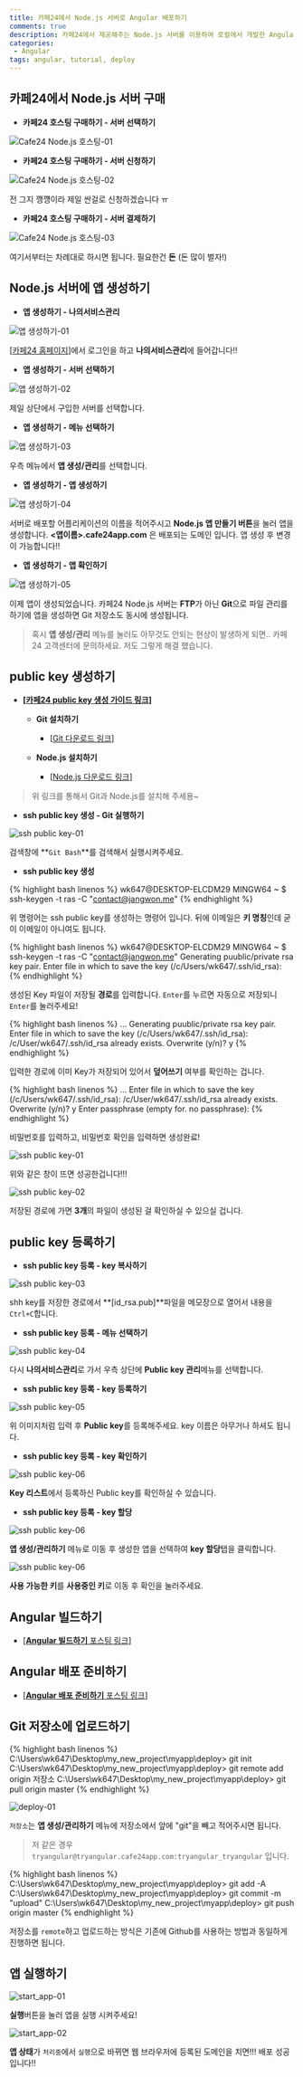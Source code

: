 ```yaml
---
title: 카페24에서 Node.js 서버로 Angular 배포하기
comments: true
description: 카페24에서 제공해주는 Node.js 서버를 이용하여 로컬에서 개발한 Angular를 배포하는 방법에 대한 포스팅입니다.
categories:
 - Angular
tags: angular, tutorial, deploy
---
```


## 카페24에서 Node.js 서버 구매

* **카페24 호스팅 구매하기 - 서버 선택하기**

![Cafe24 Node.js 호스팅-01](https://raw.githubusercontent.com/wkddnjset/wkddnjset.github.io/master/_posts/images/2018-01-30/cafe24_01.png)

* **카페24 호스팅 구매하기 - 서버 신청하기**

![Cafe24 Node.js 호스팅-02](https://raw.githubusercontent.com/wkddnjset/wkddnjset.github.io/master/_posts/images/2018-01-30/cafe24_02.png)

전 그지 깽꺵이라 제일 싼걸로 신청하겠습니다 ㅠ

* **카페24 호스팅 구매하기 - 서버 결제하기**

![Cafe24 Node.js 호스팅-03](https://raw.githubusercontent.com/wkddnjset/wkddnjset.github.io/master/_posts/images/2018-01-30/cafe24_03.png)

여기서부터는 차례대로 하시면 됩니다. 필요한건 **돈** (돈 많이 벌자!)

## Node.js 서버에 앱 생성하기

* **앱 생성하기 - 나의서비스관리**

![앱 생성하기-01](https://raw.githubusercontent.com/wkddnjset/wkddnjset.github.io/master/_posts/images/2018-01-30/app_01.png)

[[카페24 홈페이지](https://www.cafe24.com)]에서 로그인을 하고 **나의서비스관리**에 들어갑니다!!

* **앱 생성하기 - 서버 선택하기**

![앱 생성하기-02](https://raw.githubusercontent.com/wkddnjset/wkddnjset.github.io/master/_posts/images/2018-01-30/app_02.png)

제일 상단에서 구입한 서버를 선택합니다.

* **앱 생성하기 - 메뉴 선택하기**

![앱 생성하기-03](https://raw.githubusercontent.com/wkddnjset/wkddnjset.github.io/master/_posts/images/2018-01-30/app_03.png)

우측 메뉴에서 **앱 생성/관리**를 선택합니다.

* **앱 생성하기 - 앱 생성하기**

![앱 생성하기-04](https://raw.githubusercontent.com/wkddnjset/wkddnjset.github.io/master/_posts/images/2018-01-30/app_04.png)

서버로 배포할 어플리케이션의 이름을 적어주시고 **Node.js 앱 만들기 버튼**을 눌러 앱을 생성합니다. 
**<앱이름>.cafe24app.com** 은 배포되는 도메인 입니다. 앱 생성 후 변경이 가능합니다!!

* **앱 생성하기 - 앱 확인하기**

![앱 생성하기-05](https://raw.githubusercontent.com/wkddnjset/wkddnjset.github.io/master/_posts/images/2018-01-30/app_05.png)

이제 앱이 생성되었습니다. 카페24 Node.js 서버는 **FTP**가 아닌 **Git**으로 파일 관리를 하기에 앱을 생성하면 Git 저장소도 동시에 생성됩니다.

> 혹시 **앱 생성/관리** 메뉴를 눌러도 아무것도 안되는 현상이 발생하게 되면.. 카페24 고객센터에 문의하세요. 저도 그렇게 해결 했습니다.

## public key 생성하기

* **[[카페24 public key 생성 가이드 링크](https://help.cafe24.com/cs/cs_manual_view.php?idx=46&page=1&categoryIdx=509&s_key=&s_value=&man_no=1)]**

	+ **Git 설치하기**
		* [[Git 다운로드 링크](https://git-scm.com/downloads)]

	+ **Node.js 설치하기**
		* [[Node.js 다운로드 링크](https://nodejs.org/ko/download/)]

> 위 링크를 통해서 Git과 Node.js를 설치해 주세용~

* **ssh public key 생성 - Git 실행하기**

![ssh public key-01](https://raw.githubusercontent.com/wkddnjset/wkddnjset.github.io/master/_posts/images/2018-01-30/ssh_01.png)

검색창에 **`Git Bash`**를 검색해서 실행시켜주세요.

* **ssh public key 생성**

{% highlight bash linenos %}
wk647@DESKTOP-ELCDM29 MINGW64 ~
$ ssh-keygen -t ras -C "contact@jangwon.me"
{% endhighlight %}

위 명령어는 ssh public key를 생성하는 명령어 입니다. 뒤에 이메일은 **키 명칭**인데 굳이 이메일이 아니여도 됩니다. 

{% highlight bash linenos %}
wk647@DESKTOP-ELCDM29 MINGW64 ~
$ ssh-keygen -t ras -C "contact@jangwon.me"
Generating puublic/private rsa key pair.
Enter file in which to save the key (/c/Users/wk647/.ssh/id_rsa):
{% endhighlight %}

생성된 Key 파일이 저장될 **경로**를 입력합니다. `Enter`를 누르면 자동으로 저장되니 `Enter`를 눌러주세요!

{% highlight bash linenos %}
...
Generating puublic/private rsa key pair.
Enter file in which to save the key (/c/Users/wk647/.ssh/id_rsa):
/c/User/wk647/.ssh/id_rsa already exists.
Overwrite (y/n)? y
{% endhighlight %}

입력한 경로에 이미 Key가 저장되어 있어서 **덮어쓰기** 여부를 확인하는 겁니다.

{% highlight bash linenos %}
...
Enter file in which to save the key (/c/Users/wk647/.ssh/id_rsa):
/c/User/wk647/.ssh/id_rsa already exists.
Overwrite (y/n)? y
Enter passphrase (empty for. no passphrase):
{% endhighlight %}

비밀번호를 입력하고, 비밀번호 확인을 입력하면 생성완료!

![ssh public key-01](https://raw.githubusercontent.com/wkddnjset/wkddnjset.github.io/master/_posts/images/2018-01-30/ssh_06.png)

위와 같은 창이 뜨면 성공한겁니다!!!

![ssh public key-02](https://raw.githubusercontent.com/wkddnjset/wkddnjset.github.io/master/_posts/images/2018-01-30/ssh_07.png)

저장된 경로에 가면 **3개**의 파일이 생성된 걸 확인하실 수 있으실 겁니다.

## public key 등록하기


* **ssh public key 등록 - key 복사하기**

![ssh public key-03](https://raw.githubusercontent.com/wkddnjset/wkddnjset.github.io/master/_posts/images/2018-01-30/register_01.png)

shh key를 저장한 경로에서 **[id_rsa.pub]**파일을 메모장으로 열어서 내용을 `Ctrl+C`합니다.

* **ssh public key 등록 - 메뉴 선택하기**

![ssh public key-04](https://raw.githubusercontent.com/wkddnjset/wkddnjset.github.io/master/_posts/images/2018-01-30/register_02.png)

다시 **나의서비스관리**로 가서 우측 상단에 **Public key 관리**메뉴를 선택합니다.

* **ssh public key 등록 - key 등록하기**

![ssh public key-05](https://raw.githubusercontent.com/wkddnjset/wkddnjset.github.io/master/_posts/images/2018-01-30/register_03.png)

위 이미지처럼 입력 후 **Public key**를 등록해주세요. key 이름은 아무거나 하셔도 됩니다.

* **ssh public key 등록 - key 확인하기**

![ssh public key-06](https://raw.githubusercontent.com/wkddnjset/wkddnjset.github.io/master/_posts/images/2018-01-30/register_04.png)

**Key 리스트**에서 등록하신 Public key를 확인하실 수 있습니다.

* **ssh public key 등록 - key 할당**

![ssh public key-06](https://raw.githubusercontent.com/wkddnjset/wkddnjset.github.io/master/_posts/images/2018-01-30/register_05.png)

**앱 생성/관리하기** 메뉴로 이동 후 생성한 앱을 선택하여 **key 할당**탭을 클릭합니다.

![ssh public key-06](https://raw.githubusercontent.com/wkddnjset/wkddnjset.github.io/master/_posts/images/2018-01-30/register_06.png)

**사용 가능한 키**를 **사용중인 키**로 이동 후 확인을 눌러주세요.

## Angular 빌드하기

- [[**Angular 빌드하기** 포스팅 링크](https://wkddnjset.github.io/angular/2018/01/31/Angular-설치-및-프로젝트-생성&빌드하기/)]

## Angular 배포 준비하기

- [[**Angular 배포 준비하기** 포스팅 링크](https://wkddnjset.github.io/angular/2018/01/31/Angular-배포-준비하기/)]


## Git 저장소에 업로드하기

{% highlight bash linenos %}
C:\Users\wk647\Desktop\my_new_project\myapp\deploy> git init
C:\Users\wk647\Desktop\my_new_project\myapp\deploy> git remote add origin 저장소
C:\Users\wk647\Desktop\my_new_project\myapp\deploy> git pull origin master
{% endhighlight %}

![deploy-01](https://raw.githubusercontent.com/wkddnjset/wkddnjset.github.io/master/_posts/images/2018-01-30/deploy_01.png)

`저장소`는 **앱 생성/관리하기** 메뉴에 저장소에서 앞에 "git"을 빼고 적어주시면 됩니다.

> 저 같은 경우 `tryangular@tryangular.cafe24app.com:tryangular_tryangular` 입니다.

{% highlight bash linenos %}
C:\Users\wk647\Desktop\my_new_project\myapp\deploy> git add -A
C:\Users\wk647\Desktop\my_new_project\myapp\deploy> git commit -m "upload"
C:\Users\wk647\Desktop\my_new_project\myapp\deploy> git push origin master
{% endhighlight %}

저장소를 `remote`하고 업로드하는 방식은 기존에 Github를 사용하는 방법과 동일하게 진행하면 됩니다.

## 앱 실행하기

![start_app-01](https://raw.githubusercontent.com/wkddnjset/wkddnjset.github.io/master/_posts/images/2018-01-30/start_app_01.png)

**실행**버튼을 눌러 앱을 실행 시켜주세요!

![start_app-02](https://raw.githubusercontent.com/wkddnjset/wkddnjset.github.io/master/_posts/images/2018-01-30/start_app_02.png)

**앱 상태**가 `처리중`에서 `실행`으로 바뀌면 웹 브라우저에 등록된 도메인을 치면!!! 배포 성공입니다!!





 
